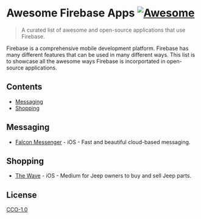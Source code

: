# Awesome Firebase Apps [![Awesome](https://awesome.re/badge.svg)](https://awesome.re)
> A curated list of awesome and open-source applications that use Firebase.

Firebase is a comprehensive mobile development platform. Firebase has many different features that can be used in many different ways. This list is to showcase all the awesome ways Firebase is incorportated in open-source applications.

## Contents
- [Messaging](#messaging)
- [Shopping](#shopping)

## Messaging
- [Falcon Messenger](https://github.com/RMizin/FalconMessenger) - iOS - Fast and beautiful cloud-based messaging.

## Shopping
- [The Wave](https://github.com/xYello/ThePost) - iOS - Medium for Jeep owners to buy and sell Jeep parts.

## License
[CCO-1.0](https://raw.githubusercontent.com/SirArkimedes/awesome-firebase-apps/master/LICENSE)
